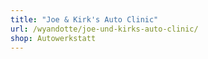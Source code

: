 ```yaml
---
title: "Joe & Kirk's Auto Clinic"
url: /wyandotte/joe-und-kirks-auto-clinic/
shop: Autowerkstatt
---
```

